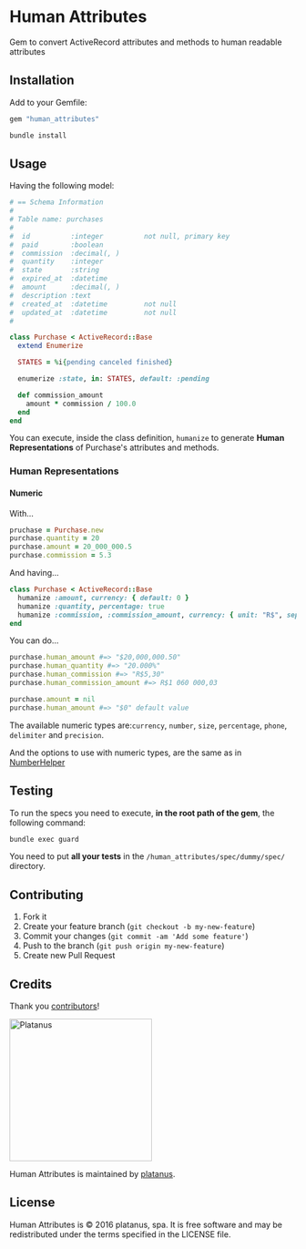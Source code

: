 # Human Attributes

Gem to convert ActiveRecord attributes and methods to human readable attributes

## Installation

Add to your Gemfile:

```ruby
gem "human_attributes"
```

```bash
bundle install
```

## Usage

Having the following model:

```ruby
# == Schema Information
#
# Table name: purchases
#
#  id          :integer          not null, primary key
#  paid        :boolean
#  commission  :decimal(, )
#  quantity    :integer
#  state       :string
#  expired_at  :datetime
#  amount      :decimal(, )
#  description :text
#  created_at  :datetime         not null
#  updated_at  :datetime         not null
#

class Purchase < ActiveRecord::Base
  extend Enumerize

  STATES = %i{pending canceled finished}

  enumerize :state, in: STATES, default: :pending

  def commission_amount
    amount * commission / 100.0
  end
end
```

You can execute, inside the class definition, `humanize` to generate **Human Representations** of Purchase's attributes and methods.

### Human Representations

#### Numeric

With...

```ruby
pruchase = Purchase.new
purchase.quantity = 20
purchase.amount = 20_000_000.5
purchase.commission = 5.3
```

And having...

```ruby
class Purchase < ActiveRecord::Base
  humanize :amount, currency: { default: 0 }
  humanize :quantity, percentage: true
  humanize :commission, :commission_amount, currency: { unit: "R$", separator: ",", delimiter: "" }
end
```

You can do...

```ruby
purchase.human_amount #=> "$20,000,000.50"
purchase.human_quantity #=> "20.000%"
purchase.human_commission #=> "R$5,30"
purchase.human_commission_amount #=> R$1 060 000,03

purchase.amount = nil
purchase.human_amount #=> "$0" default value
```

The available numeric types are:`currency`, `number`, `size`, `percentage`, `phone`, `delimiter` and `precision`.

And the options to use with numeric types, are the same as in [NumberHelper](http://api.rubyonrails.org/v4.2/classes/ActionView/Helpers/NumberHelper.html)

## Testing

To run the specs you need to execute, **in the root path of the gem**, the following command:

```bash
bundle exec guard
```

You need to put **all your tests** in the `/human_attributes/spec/dummy/spec/` directory.

## Contributing

1. Fork it
2. Create your feature branch (`git checkout -b my-new-feature`)
3. Commit your changes (`git commit -am 'Add some feature'`)
4. Push to the branch (`git push origin my-new-feature`)
5. Create new Pull Request

## Credits

Thank you [contributors](https://github.com/platanus/human_attributes/graphs/contributors)!

<img src="http://platan.us/gravatar_with_text.png" alt="Platanus" width="250"/>

Human Attributes is maintained by [platanus](http://platan.us).

## License

Human Attributes is © 2016 platanus, spa. It is free software and may be redistributed under the terms specified in the LICENSE file.
